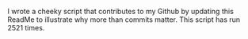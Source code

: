 I wrote a cheeky script that contributes to my Github by updating this ReadMe to illustrate why more than commits matter. This script has run 2521 times.